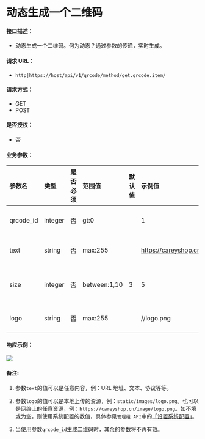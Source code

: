 # 动态生成一个二维码

#### 接口描述：
- 动态生成一个二维码。何为动态？通过参数的传递，实时生成。

#### 请求 URL：
- `http|https://host/api/v1/qrcode/method/get.qrcode.item/`

#### 请求方式：
- GET
- POST

#### 是否授权：
- 否

#### 业务参数：
|参数名|类型|是否必须|范围值|默认值|示例值|描述|
|:----|:---|:---:|:-----|:-----|:-----|-----|
|qrcode_id |integer |否 |gt:0 | |1 |二维码编号 |
|text |string |否 |max:255 | |https://careyshop.cn |二维码内容 |
|size |integer |否 |between:1,10 |3 |5 |二维码图片大小 |
|logo |string |否 |max:255 | |//logo.png |二维码LOGO |

#### 响应示例：
![](https://doc.careyshop.cn/uploads/201805/admin_api/attach_153249bab5b38bb4.png)

#### 备注:
1. 参数`text`的值可以是任意内容，例：URL 地址、文本、协议等等。

2. 参数`logo`的值可以是本地上传的资源，例：`static/images/logo.png`。也可以是网络上的任意资源，例：`https://careyshop.cn/image/logo.png`。如不填或为空，则使用系统配置的数值，具体参见`管理组 API`中的[「设置系统配置」](https://doc.careyshop.cn/docs/admin_api/a-21523337599 "「设置系统配置」")。

3. 当使用参数`qrcode_id`生成二维码时，其余的参数将不再有效。